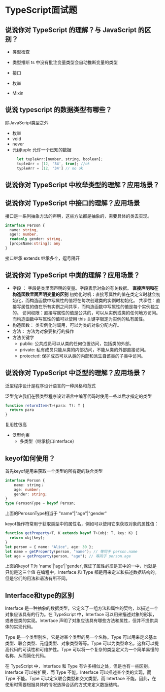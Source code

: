 # TypeScript面试题

## 说说你对 TypeScript 的理解？与 JavaScript 的区别？

- 类型检查
    
- 类型推断
    ts 中没有批注变量类型会自动推断变量的类型
- 接口
- 枚举
- Mixin

## 说说 typescript 的数据类型有哪些？

除JavaScript类型之外

- 枚举
- void
- never
- 元组tuple
    允许一个已知的数据
    ```javascript
      let tupleArr:[number, string, boolean];
      tupleArr = [12, '34', true]; //ok
      typleArr = [12, '34'] // no ok
    ```
## 说说你对 TypeScript 中枚举类型的理解？应用场景？
## 说说你对 TypeScript 中接口的理解？应用场景

接口是一系列抽象方法的声明，这些方法都是抽象的，需要具体的类去实现。

```typescript
interface Person {
  name: string,
  age?: number,
  readonly gender: string,
  [propsName:string]: any
}
```

接口继承 extends 继承多个，逗号隔开

## 说说你对 TypeScript 中类的理解？应用场景？

- 字段 ： 字段是类里面声明的变量。字段表示对象的有关数据。
    **直接声明和在构造函数里面声明变量的区别**
    初始化时机：直接写属性的值在类定义时就会初始化，而构造函数中写属性的值将在每次创建类的实例时初始化。
    共享性：直接写属性的值在所有实例之间共享，而构造函数中写属性的值是每个实例独立的。
    访问权限：直接写属性的值是公共的，可以从实例或类的任何地方访问。而构造函数中写属性的值可以使用 this 关键字限定为实例的私有属性。
- 构造函数： 类实例化时调用，可以为类的对象分配内存。
- 方法： 方法为对象要执行的操作
- 方法关键字
  - public: 公共成员可以从类的任何位置访问，包括类的外部。
  - private: 私有成员只能从类的内部访问，不能从类的外部直接访问。
  - protected: 保护成员可以从类的内部和派生自该类的子类中访问。

## 说说你对 TypeScript 中泛型的理解？应用场景？

泛型程序设计是程序设计语言的一种风格和范式

泛型允许我们在强类型程序设计语言中编写代码时使用一些以后才指定的类型

```typescript
function returnItem<T>(para: T): T {
  return para
}
```

复用性很高
- 泛型约束
  - 多类型（继承接口interface）

## keyof如何使用？
首先keyof是用来获取一个类型的所有键的联合类型
```typescript
interface Person {
    name: string；
    age: number;
    gender: string;
}
type PerosonType = keyof Perosn; 
```
上面的PerosonType相当于 "name"|"age"|"gender"

keyof操作符常用于获取类型中的属性名，例如可以使用它来获取对象的属性值：

```typescript
function getProperty<T, K extends keyof T>(obj: T, key: K) {
  return obj[key];
}
let person = { name: "Alice", age: 30 };
let name = getProperty(person, "name"); // 等同于 person.name
let age = getProperty(person, "age"); // 等同于 person.age
```
上面的keyof T为 'name'|'age'|'gender',保证了属性必须是其中的一中，也就是只能是这三个值
在编程中，Interface 和 Type 都是用来定义和描述数据结构的。但是它们的用法和语法有所不同。
## Interface和type的区别
Interface 是一种抽象的数据类型，它定义了一组方法和属性的契约，以描述一个对象应该具有的行为。在 TypeScript 中，Interface 可以用来描述对象的形状，或者是类的实现。Interface 声明了对象应该具有哪些方法和属性，但并不提供具体的实现代码。

Type 是一个类型别名，它是对某个类型的另一个名称。Type 可以用来定义基本类型、联合类型、元组类型、对象类型等等。Type 可以为类型命名，这样可以提高代码的可读性和可维护性。Type 可以将一个复杂的类型定义为一个简单易懂的名称，从而简化代码。

在 TypeScript 中，Interface 和 Type 有许多相似之处，但是也有一些区别。Interface 可以被扩展，而 Type 不能。Interface 可以描述某个类的实现，而 Type 不能。Type 可以定义联合类型和交叉类型，而 Interface 不能。因此，在使用时需要根据具体的情况选择合适的方式来定义数据结构。